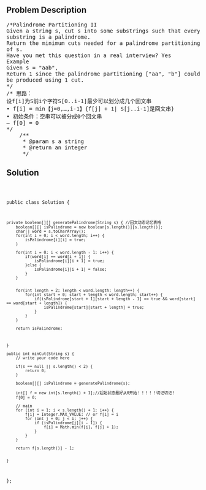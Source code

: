 <!--
<style>
  body { font-family: Arial, sans-serif; }
  .container { max-width: 100%; margin: 0 auto; padding: 10px; }
  .comment-block { max-width: 30%; background-color: #f9f9f9; padding: 10px; border-left: 5px solid #ccc; overflow-wrap: break-word; white-space: pre-wrap; }
  .code-block { background-color: #f4f4f4; padding: 10px; border: 1px solid #ddd; overflow-wrap: break-word; white-space: pre-wrap; }
</style>
-->

<div class='container'>
<h2>Problem Description</h2>
<div class='comment-block'>
<pre>
/*Palindrome Partitioning II
Given a string s, cut s into some substrings such that every
substring is a palindrome.
Return the minimum cuts needed for a palindrome partitioning
of s.
Have you met this question in a real interview? Yes
Example
Given s = "aab",
Return 1 since the palindrome partitioning ["aa", "b"] could
be produced using 1 cut.
*/
/* 思路：
设f[i]为S前i个字符S[0..i-1]最少可以划分成几个回文串
• f[i] = min【j=0,…,i-1】{f[j] + 1| S[j..i-1]是回文串}
• 初始条件：空串可以被分成0个回文串
– f[0] = 0
*/
    /**
     * @param s a string
     * @return an integer
     */
</pre>
</div>

<h2>Solution</h2>
<div class='code-block'>
<pre><code class='language-java'>


public class Solution {
     
    private boolean[][] generatePalindrome(String s) { //回文动态记忆表格
        boolean[][] isPalindrome = new boolean[s.length()][s.length()];
        char[] word = s.toCharArray();
        for(int i = 0; i < word.length; i++) {
            isPalindrome[i][i] = true;
        }
        
        for(int i = 0; i < word.length - 1; i++) {
            if(word[i] == word[i + 1]) {
                isPalindrome[i][i + 1] = true;
            }else {
                isPalindrome[i][i + 1] = false;
            }
        }
        
        
        for(int length = 2; length < word.length; length++) {
            for(int start = 0; start + length < word.length; start++) {
                if(isPalindrome[start + 1][start + length - 1] == true && word[start] == word[start + length]) {
                    isPalindrome[start][start + length] = true;
                }
            }
        }
        
        return isPalindrome;
        
        
        
    }
    
    public int minCut(String s) {
        // write your code here
        
        if(s == null || s.length() < 2) {
            return 0;
        }
        
        boolean[][] isPalindrome = generatePalindrome(s);
        
        int[] f = new int[s.length() + 1];//起始状态最好从0开始！！！！！切记切记！
        f[0] = 0;
        
        // main
        for (int i = 1; i < s.length() + 1; i++) {
            f[i] = Integer.MAX_VALUE; // or f[i] = i
            for (int j = 0; j < i; j++) {
                if (isPalindrome[j][i - 1]) {
                    f[i] = Math.min(f[i], f[j] + 1);
                }
            }
        }

        return f[s.length()] - 1;

        
    }
};</code></pre>
</div>
</div>
